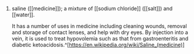 1. saline ([[medicine]]); a mixture of [[sodium chloride]] ([[salt]]) and [[water]].
   
   It has a number of uses in medicine including cleaning wounds, removal and storage of contact lenses, and help with dry eyes. By injection into a vein, it is used to treat hypovolemia such as that from gastroenteritis and diabetic ketoacidosis.^[https://en.wikipedia.org/wiki/Saline_(medicine)]